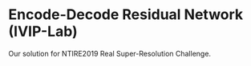 # Encode-Decode Residual Network (IVIP-Lab)
Our solution for NTIRE2019 Real Super-Resolution Challenge.
